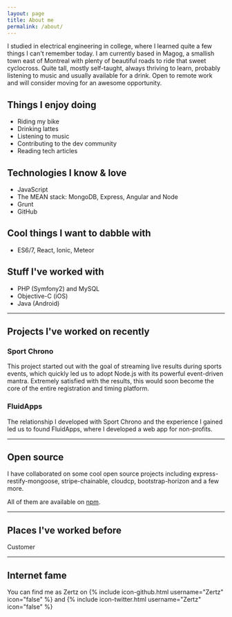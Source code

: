 ```yaml
---
layout: page
title: About me
permalink: /about/
---
```


I studied in electrical engineering in college, where I learned quite a few things I can't remember today. I am currently based in Magog,
a smallish town east of Montreal with plenty of beautiful roads to ride that sweet cyclocross. Quite tall, mostly self-taught, always
thriving to learn, probably listening to music and usually available for a drink. Open to remote work and will consider moving for an
awesome opportunity.

## Things I enjoy doing

- Riding my bike
- Drinking lattes
- Listening to music
- Contributing to the dev community
- Reading tech articles

## Technologies I know & love

- JavaScript
- The MEAN stack: MongoDB, Express, Angular and Node
- Grunt
- GitHub

## Cool things I want to dabble with

- ES6/7, React, Ionic, Meteor

## Stuff I've worked with

- PHP (Symfony2) and MySQL
- Objective-C (iOS)
- Java (Android)

---

## Projects I've worked on recently

### Sport Chrono

This project started out with the goal of streaming live results during sports events, which quickly led us to adopt Node.js with its
powerful event-driven mantra. Extremely satisfied with the results, this would soon become the core of the entire registration and timing
platform.

### FluidApps

The relationship I developed with Sport Chrono and the experience I gained led us to found FluidApps, where I developed a web app for
non-profits.

---

## Open source

I have collaborated on some cool open source projects including express-restify-mongoose, stripe-chainable, cloudcp, bootstrap-horizon and
a few more.

All of them are available on [npm](https://www.npmjs.com/~zertz).

---

## Places I've worked before

Customer

---

## Internet fame

You can find me as Zertz on {% include icon-github.html username="Zertz" icon="false" %} and {% include icon-twitter.html username="Zertz" icon="false" %}
